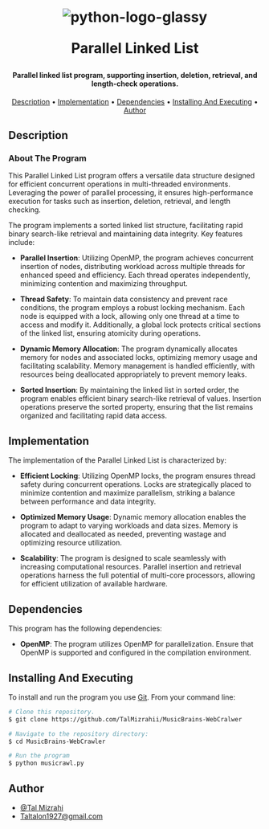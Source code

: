 <h1 align="center">
  
  ![python-logo-glassy](https://user-images.githubusercontent.com/103560553/204082228-92a30920-ca99-4517-9b9d-c3ab44d42a0b.png)

  Parallel Linked List
  <br>
</h1>

<h4 align="center"> Parallel linked list program, supporting insertion, deletion, retrieval, and length-check operations. </h4>

<p align="center">
  <a href="#description">Description</a> •
  <a href="#implementation">Implementation</a> •
  <a href="#dependencies">Dependencies</a> •
  <a href="#installing-and-executing">Installing And Executing</a> •
  <a href="#author">Author</a> 
</p>

## Description
### About The Program

This Parallel Linked List program offers a versatile data structure designed for efficient concurrent operations in multi-threaded environments. Leveraging the power of parallel processing, it ensures high-performance execution for tasks such as insertion, deletion, retrieval, and length checking.

The program implements a sorted linked list structure, facilitating rapid binary search-like retrieval and maintaining data integrity. Key features include:

- **Parallel Insertion**: Utilizing OpenMP, the program achieves concurrent insertion of nodes, distributing workload across multiple threads for enhanced speed and efficiency. Each thread operates independently, minimizing contention and maximizing throughput.

- **Thread Safety**: To maintain data consistency and prevent race conditions, the program employs a robust locking mechanism. Each node is equipped with a lock, allowing only one thread at a time to access and modify it. Additionally, a global lock protects critical sections of the linked list, ensuring atomicity during operations.

- **Dynamic Memory Allocation**: The program dynamically allocates memory for nodes and associated locks, optimizing memory usage and facilitating scalability. Memory management is handled efficiently, with resources being deallocated appropriately to prevent memory leaks.

- **Sorted Insertion**: By maintaining the linked list in sorted order, the program enables efficient binary search-like retrieval of values. Insertion operations preserve the sorted property, ensuring that the list remains organized and facilitating rapid data access.

## Implementation

The implementation of the Parallel Linked List is characterized by:

- **Efficient Locking**: Utilizing OpenMP locks, the program ensures thread safety during concurrent operations. Locks are strategically placed to minimize contention and maximize parallelism, striking a balance between performance and data integrity.

- **Optimized Memory Usage**: Dynamic memory allocation enables the program to adapt to varying workloads and data sizes. Memory is allocated and deallocated as needed, preventing wastage and optimizing resource utilization.

- **Scalability**: The program is designed to scale seamlessly with increasing computational resources. Parallel insertion and retrieval operations harness the full potential of multi-core processors, allowing for efficient utilization of available hardware.

## Dependencies

This program has the following dependencies:

- **OpenMP**: The program utilizes OpenMP for parallelization. Ensure that OpenMP is supported and configured in the compilation environment.

## Installing And Executing

To install and run the program you use [Git](https://git-scm.com). From your command line:

```bash
# Clone this repository.
$ git clone https://github.com/TalMizrahii/MusicBrains-WebCralwer

# Navigate to the repository directory:
$ cd MusicBrains-WebCrawler

# Run the program
$ python musicrawl.py
```
## Author

* [@Tal Mizrahi](https://github.com/TalMizrahii)
* Taltalon1927@gmail.com
